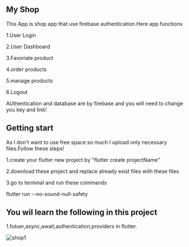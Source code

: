 ## My Shop

This App is  shop app that use firebase authentication.Here app functions

1.User Login

2.User Dashboard

3.Favoriate product

4.order products

5.manage products

6.Logout

AUthentication and database  are by firebase and you will need to change you key and link! 


## Getting start

As I don't want to use free space so much I upload only necessary files.Follow these steps!

1.create your flutter new project  by "flutter create projectName" 

2.download these project and replace already exist files with these files

3.go to terminal and  run these commands 

flutter run --no-sound-null-safety

## You wil learn the following  in this project

 1.futuer,async,await,authentication,providers in flutter.
 
 
 
![shop1](https://user-images.githubusercontent.com/95702171/215938697-814eac3a-4506-41d0-a9a5-6027c8746ba7.png)
